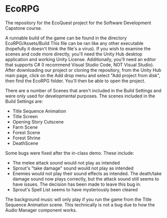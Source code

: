 # EcoRPG
 The repository for the EcoQuest project for the Software Development Capstone course.

 A runnable build of the game can be found in the directory EcoRPG/Assets/Build
 This file can be ran like any other executable (hopefully it doesn't think the file's a virus).
 If you wish to examine the scenes and code more directly, you'll need the Unity Hub desktop application and working Unity License. Additionally, you'll need an editor that supports C# (I recommend Visual Studio Code, NOT Visual Studio). After downloading our project or cloning the repository, from the Unity Hub main page, click on the Add drop menu and select "Add project from disk", then find the EcoRPG folder. You'll then be able to open the project.

 There are a number of Scenes that aren't included in the Build Settings and were only used for developmental purposes. The scenes included in the Build Settings are:
 - Title Sequence Animation
 - Title Screen
 - Opening Story Cutscene
 - Farm Scene
 - Forest Scene
 - Forest Shrine
 - DeathScene

Some bugs were fixed after the in-class demo. These include:
- The melee attack sound would not play as intended
- Sprout's "take damage" sound would not play as intended
- Enemies would not play their sound effects as intended. The death/take damage sound now plays correctly, but the attack sound still seems to have issues. The decision has been made to leave this bug in.
- Sprout's Spell List seems to have mysteriously been cleared

The background music will only play if you run the game from the Title Sequence Animation scene. This technically is not a bug due to how the Audio Manager component works.
